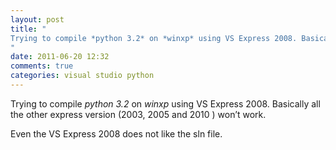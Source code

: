 ```yaml
---
layout: post
title: "
Trying to compile *python 3.2* on *winxp* using VS Express 2008. Basically all the other express version (2003, 2005 and 2010 ) won’t work. 
"
date: 2011-06-20 12:32
comments: true
categories: visual studio python
---
```


Trying to compile *python 3.2* on *winxp* using VS Express 2008. Basically all the other express version (2003, 2005 and 2010 ) won’t work. 


Even the VS Express 2008 does not like the sln file.

